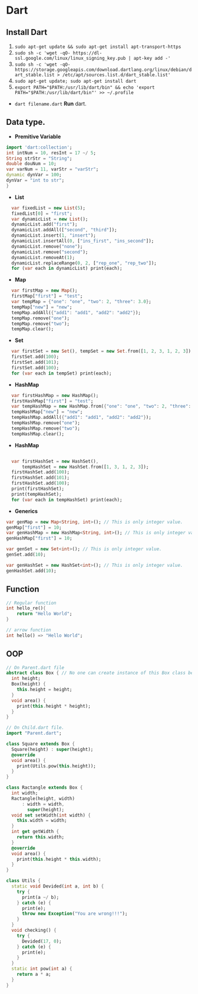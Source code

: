# Dart

## Install Dart

1. `sudo apt-get update && sudo apt-get install apt-transport-https`
2. `sudo sh -c 'wget -qO- https://dl-ssl.google.com/linux/linux_signing_key.pub | apt-key add -'`
3. `sudo sh -c 'wget -qO- https://storage.googleapis.com/download.dartlang.org/linux/debian/dart_stable.list > /etc/apt/sources.list.d/dart_stable.list'`
4. `sudo apt-get update; sudo apt-get install dart`
5. `export PATH="$PATH:/usr/lib/dart/bin" && echo 'export PATH="$PATH:/usr/lib/dart/bin"' >> ~/.profile`

- `dart filename.dart` **Run** dart.

## Data type.

- **Premitive Variable**
```dart
import 'dart:collection';
int intNum = 10, resInt = 17 ~/ 5;
String strStr = "String";
double douNum = 10;
var varNum = 11, varStr = "varStr";
dynamic dynVar = 100;
dynVar = "int to str";
}
```

- **List**
```dart
  var fixedList = new List(5);
  fixedList[0] = "first";
  var dynamicList = new List();
  dynamicList.add("first");
  dynamicList.addAll(["second", "third"]);
  dynamicList.insert(1, "insert");
  dynamicList.insertAll(0, ["ins_first", "ins_second"]);
  dynamicList.remove("none");
  dynamicList.remove("second");
  dynamicList.removeAt(1);
  dynamicList.replaceRange(0, 2, ["rep_one", "rep_two"]);
  for (var each in dynamicList) print(each);
```

- **Map**
```dart
  var firstMap = new Map();
  firstMap["first"] = "test";
  var tempMap = {"one": "one", "two": 2, "three": 3.0};
  tempMap["new"] = "new";
  tempMap.addAll({"add1": "add1", "add2": "add2"});
  tempMap.remove("one");
  tempMap.remove("two");
  tempMap.clear();
```

- **Set**
```dart
  var firstSet = new Set(), tempSet = new Set.from([1, 2, 3, 1, 2, 3]);
  firstSet.add(100);
  firstSet.add(101);
  firstSet.add(100);
  for (var each in tempSet) print(each);
```

- **HashMap**
```dart
  var firstHashMap = new HashMap();
  firstHashMap["first"] = "test";
  var tempHashMap = new HashMap.from({"one": "one", "two": 2, "three": 3.0});
  tempHashMap["new"] = "new";
  tempHashMap.addAll({"add1": "add1", "add2": "add2"});
  tempHashMap.remove("one");
  tempHashMap.remove("two");
  tempHashMap.clear();
```

- **HashMap**
```dart

  var firstHashSet = new HashSet(),
      tempHashSet = new HashSet.from([1, 3, 1, 2, 3]);
  firstHashSet.add(100);
  firstHashSet.add(101);
  firstHashSet.add(100);
  print(firstHashSet);
  print(tempHashSet);
  for (var each in tempHashSet) print(each);
```

- **Generics**
```dart
var genMap = new Map<String, int>(); // This is only integer value.
genMap["first"] = 10;
var genHashMap = new HashMap<String, int>(); // This is only integer value.
genHashMap["first"] = 10;

var genSet = new Set<int>(); // This is only integer value.
genSet.add(10);

var genHashSet = new HashSet<int>(); // This is only integer value.
genHashSet.add(10);
```

## Function
```dart
// Regular function
int hello_re(){
	return "Hello World";
}

// arrow function
int hello() => "Hello World";
```

## OOP

```dart
// On Parent.dart file
abstract class Box { // No one can create instance of this Box class becouse of abstract.
  int height;
  Box(height) {
    this.height = height;
  }
  void area() {
    print(this.height * height);
  }
}

// On Child.dart file.
import "Parent.dart";

class Square extends Box {
  Square(height) : super(height);
  @override
  void area() {
    print(Utils.pow(this.height));
  }
}

class Ractangle extends Box {
  int width;
  Ractangle(height, width)
      : width = width,
        super(height);
  void set setWidth(int width) {
    this.width = width;
  }
  int get getWidth {
    return this.width;
  }
  @override
  void area() {
    print(this.height * this.width);
  }
}

class Utils {
  static void Devided(int a, int b) {
    try {
      print(a ~/ b);
    } catch (e) {
      print(e);
      throw new Exception("You are wrong!!!");
    }
  }
  void checking() {
    try {
      Devided(17, 0);
    } catch (e) {
      print(e);
    }
  }
  static int pow(int a) {
    return a * a;
  }
}

```
